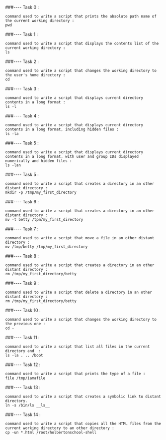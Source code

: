 ###---- Task 0 : 

	command used to write a script that prints the absolute path name of the current working directory : 
	pwd

###---- Task 1 : 

	command used to write a script that displays the contents list of the current working directory :
	ls

###---- Task 2 : 

	command used to write a script that changes the working directory to the user's home directory : 
	cd

###---- Task 3 :

	command used to write a script that displays current directory contents in a long format :  
	ls -l

###---- Task 4 :
	
	command used to write a script that displays current directory contents in a long format, including hidden files :  
	ls -la

###---- Task 5 : 

	command used to write a script that displays current directory contents in a long format, with user and group IDs displayed numerically and hidden files :  
	ls -lan

###---- Task 5 : 

	command used to write a script that creates a directory in an other distant directory :  
	mkdir -p /tmp/my_first_directory


###---- Task 6 :

	command used to write a script that creates a directory in an other distant directory :  
	mv -t betty /tpm/my_first_directory


###---- Task 7 : 

	command used to write a script that move a file in an other distant directory :  	
	mv /tmp/betty /tmp/my_first_directory


###---- Task 8 : 
	
	command used to write a script that creates a directory in an other distant directory :  
	rm /tmp/my_first_directory/betty


###---- Task 9 : 

	command used to write a script that delete a directory in an other distant directory :  
	rm /tmp/my_first_directory/betty

###---- Task 10 : 

	command used to write a script that changes the working directory to the previous one :  
	cd -


###---- Task 11 :

	command used to write a script that list all files in the current directory and  :  
	ls -la . .. /boot


###---- Task 12 : 

	command used to write a script that prints the type of a file : 
	file /tmp/iamafile


###---- Task 13 : 

	command used to write a script that creates a symbolic link to distant directory.
	ln -s /bin/ls __ls__

###---- Task 14 : 

	command used to write a script that copies all the HTML files from the current working directory to an other directory :
	cp -un *.html /root/holbertonschool-shell 






